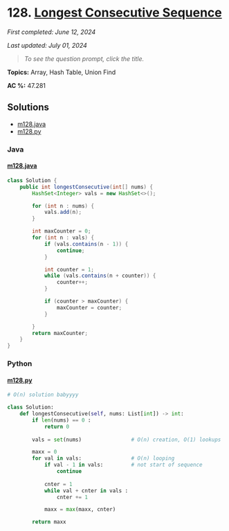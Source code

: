 # 128. [Longest Consecutive Sequence](<https://leetcode.com/problems/longest-consecutive-sequence>)

*First completed: June 12, 2024*

*Last updated: July 01, 2024*


> *To see the question prompt, click the title.*

**Topics:** Array, Hash Table, Union Find

**AC %:** 47.281


## Solutions

- [m128.java](<../my-submissions/m128.java>)
- [m128.py](<../my-submissions/m128.py>)
### Java
#### [m128.java](<../my-submissions/m128.java>)
```Java
class Solution {
    public int longestConsecutive(int[] nums) {
        HashSet<Integer> vals = new HashSet<>();

        for (int n : nums) {
            vals.add(n);
        }

        int maxCounter = 0;
        for (int n : vals) {
            if (vals.contains(n - 1)) {
                continue;
            }

            int counter = 1;
            while (vals.contains(n + counter)) {
                counter++;
            }

            if (counter > maxCounter) {
                maxCounter = counter;
            }

        }
        return maxCounter;
    }
}
```

### Python
#### [m128.py](<../my-submissions/m128.py>)
```Python
# O(n) solution babyyyy

class Solution:
    def longestConsecutive(self, nums: List[int]) -> int:
        if len(nums) == 0 :
            return 0
        
        vals = set(nums)                # O(n) creation, O(1) lookups

        maxx = 0
        for val in vals:                # O(n) looping
            if val - 1 in vals:         # not start of sequence
                continue
            
            cnter = 1
            while val + cnter in vals :
                cnter += 1

            maxx = max(maxx, cnter)

        return maxx

```


